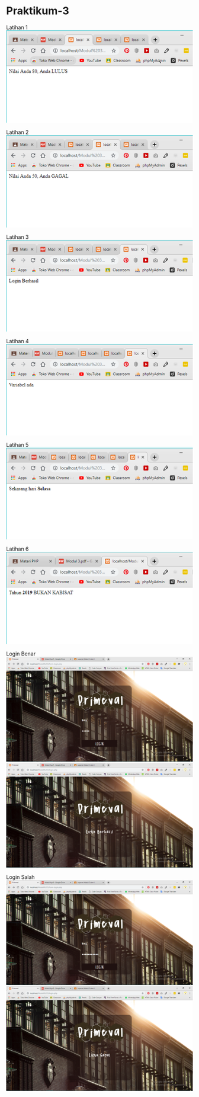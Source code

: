 # Praktikum-3
Latihan 1
![alt text](https://github.com/NailiyatulAfifah/Praktikum-3/blob/master/Latihan%201.PNG?raw=true)

Latihan 2
![alt text](https://github.com/NailiyatulAfifah/Praktikum-3/blob/master/Latihan%202.PNG?raw=true)

Latihan 3
![alt text](https://github.com/NailiyatulAfifah/Praktikum-3/blob/master/Latihan%203.PNG?raw=true)

Latihan 4
![alt text](https://github.com/NailiyatulAfifah/Praktikum-3/blob/master/Latihan%204.PNG?raw=true)

Latihan 5
![alt text](https://github.com/NailiyatulAfifah/Praktikum-3/blob/master/Latihan%205.PNG?raw=true)

Latihan 6
![alt text](https://github.com/NailiyatulAfifah/Praktikum-3/blob/master/Latihan%206.PNG?raw=true)

Login Benar
![alt text](https://github.com/NailiyatulAfifah/Praktikum-3/blob/master/Login%20Benar%201.PNG?raw=true)
![alt text](https://github.com/NailiyatulAfifah/Praktikum-3/blob/master/Login%20Benar%202.PNG?raw=true)

Login Salah
![alt text](https://github.com/NailiyatulAfifah/Praktikum-3/blob/master/Login%20Salah%201.PNG?raw=true)
![alt text](https://github.com/NailiyatulAfifah/Praktikum-3/blob/master/Login%20Salah%202.PNG?raw=true)
